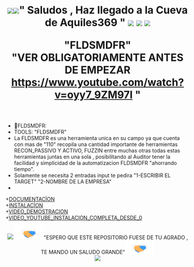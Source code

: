 <h1 align="center"><img height="40" src="https://github.com/7oSkaaa/7oSkaaa/blob/main/Images/about_me.gif?raw=true"><img height="40" src="https://emoji.gg/assets/emoji/7333-parrotdance.gif">" Saludos , Haz llegado a la Cueva de Aquiles369 " <img height="40" src="https://emoji.gg/assets/emoji/7333-parrotdance.gif"> <img height="40" src="https://github.com/7oSkaaa/7oSkaaa/blob/main/Images/about_me.gif?raw=true"> <img height="35" src="https://user-images.githubusercontent.com/73097560/115834477-dbab4500-a447-11eb-908a-139a6edaec5c.gif"> 

"FLDSMDFR"<br>
"VER OBLIGATORIAMENTE ANTES DE EMPEZAR https://www.youtube.com/watch?v=oyy7_9ZM97I "
</h1>
</p>
<br>


- :file_folder:FLDSMDFR:
- TOOLS: "FLDSMDFR"
- La FLDSMDFR es una herramienta unica en su campo ya que cuenta con mas de "110"  recopila una cantidad importante de herramientas RECON_PASSIVO Y ACTIVO, FUZZIN entre muchas otras 
  todas estas herramientas juntas en una sola , posibilitando al Auditor tener la facilidad y simplicidad de la automatizacion FLDSMDFR "ahorrando tiempo".<br>
- Solamente se necesita 2 entradas input te pedira "1-ESCRIBIR EL TARGET" "2-NOMBRE DE LA EMPRESA"
-  <br>

+[DOCUMENTACÌON](Open_Redirect)<br>
+[INSTALACÌON](worlist_comando_inyections)<br>
+[VIDEO_DEMOSTRACION](evasion_waf)<br>
+[VIDEO_YOUTUBE_INSTALACION_COMPLETA_DESDE_0](YOUTUBE)<br>
<p align="center">
  <img src="https://user-images.githubusercontent.com/73097560/115834477-dbab4500-a447-11eb-908a-139a6edaec5c.gif"> 
<img src="https://github.com/0xAbdulKhalid/0xAbdulKhalid/raw/main/assets/mdImages/handshake.gif" width ="80">"ESPERO QUE ESTE REPOSITORIO  FUESE DE TU AGRADO , TE MANDO UN SALUDO GRANDE"<img src="https://github.com/0xAbdulKhalid/0xAbdulKhalid/raw/main/assets/mdImages/handshake.gif" width ="80">
	<br>
	<img src="https://user-images.githubusercontent.com/73097560/115834477-dbab4500-a447-11eb-908a-139a6edaec5c.gif"> 
</p>

 



